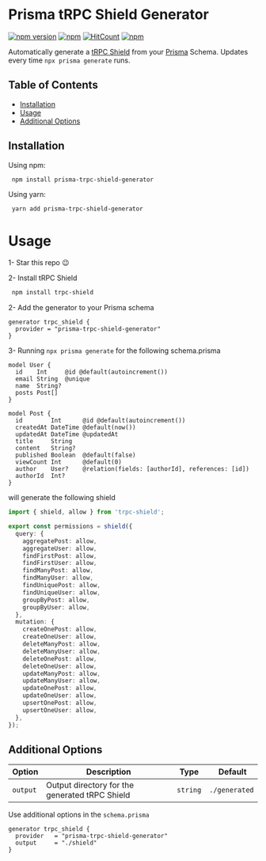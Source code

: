 # Prisma tRPC Shield Generator

[![npm version](https://badge.fury.io/js/prisma-trpc-shield-generator.svg)](https://badge.fury.io/js/prisma-trpc-shield-generator)
[![npm](https://img.shields.io/npm/dt/prisma-trpc-shield-generator.svg)](https://www.npmjs.com/package/prisma-trpc-shield-generator)
[![HitCount](https://hits.dwyl.com/omar-dulaimi/prisma-trpc-shield-generator.svg?style=flat)](http://hits.dwyl.com/omar-dulaimi/prisma-trpc-shield-generator)
[![npm](https://img.shields.io/npm/l/prisma-trpc-shield-generator.svg)](LICENSE)

Automatically generate a [tRPC Shield](https://github.com/omar-dulaimi/trpc-shield) from your [Prisma](https://github.com/prisma/prisma) Schema. Updates every time `npx prisma generate` runs.

## Table of Contents

- [Installation](#installing)
- [Usage](#usage)
- [Additional Options](#additional-options)

## Installation

Using npm:

```bash
 npm install prisma-trpc-shield-generator
```

Using yarn:

```bash
 yarn add prisma-trpc-shield-generator
```

# Usage

1- Star this repo 😉

2- Install tRPC Shield

```bash
 npm install trpc-shield
```

2- Add the generator to your Prisma schema

```prisma
generator trpc_shield {
  provider = "prisma-trpc-shield-generator"
}
```

3- Running `npx prisma generate` for the following schema.prisma

```prisma
model User {
  id    Int     @id @default(autoincrement())
  email String  @unique
  name  String?
  posts Post[]
}

model Post {
  id        Int      @id @default(autoincrement())
  createdAt DateTime @default(now())
  updatedAt DateTime @updatedAt
  title     String
  content   String?
  published Boolean  @default(false)
  viewCount Int      @default(0)
  author    User?    @relation(fields: [authorId], references: [id])
  authorId  Int?
}
```

will generate the following shield

```ts
import { shield, allow } from 'trpc-shield';

export const permissions = shield({
  query: {
    aggregatePost: allow,
    aggregateUser: allow,
    findFirstPost: allow,
    findFirstUser: allow,
    findManyPost: allow,
    findManyUser: allow,
    findUniquePost: allow,
    findUniqueUser: allow,
    groupByPost: allow,
    groupByUser: allow,
  },
  mutation: {
    createOnePost: allow,
    createOneUser: allow,
    deleteManyPost: allow,
    deleteManyUser: allow,
    deleteOnePost: allow,
    deleteOneUser: allow,
    updateManyPost: allow,
    updateManyUser: allow,
    updateOnePost: allow,
    updateOneUser: allow,
    upsertOnePost: allow,
    upsertOneUser: allow,
  },
});
```


## Additional Options

| Option   |  Description                                   | Type     |  Default      |
| -------- | ---------------------------------------------- | -------- | ------------- |
| `output` | Output directory for the generated tRPC Shield | `string` | `./generated` |

Use additional options in the `schema.prisma`

```prisma
generator trpc_shield {
  provider   = "prisma-trpc-shield-generator"
  output     = "./shield"
}
```
